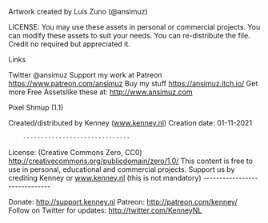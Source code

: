 Artwork created by Luis Zuno (@ansimuz)


LICENSE:
You may use these assets in personal or commercial projects. You can modify these assets to suit your needs. You can re-distribute the file.
Credit no required but appreciated it.

Links

Twitter @ansimuz
Support my work at Patreon https://www.patreon.com/ansimuz
Buy my stuff https://ansimuz.itch.io/
Get more Free Assetslike these at: http://www.ansimuz.com


Pixel Shmup (1.1)

Created/distributed by Kenney (www.kenney.nl)
Creation date: 01-11-2021

		------------------------------

License: (Creative Commons Zero, CC0)
http://creativecommons.org/publicdomain/zero/1.0/
This content is free to use in personal, educational and commercial projects.
Support us by crediting Kenney or www.kenney.nl (this is not mandatory)
		------------------------------

Donate:   http://support.kenney.nl
Patreon:  http://patreon.com/kenney/
Follow on Twitter for updates:
http://twitter.com/KenneyNL

